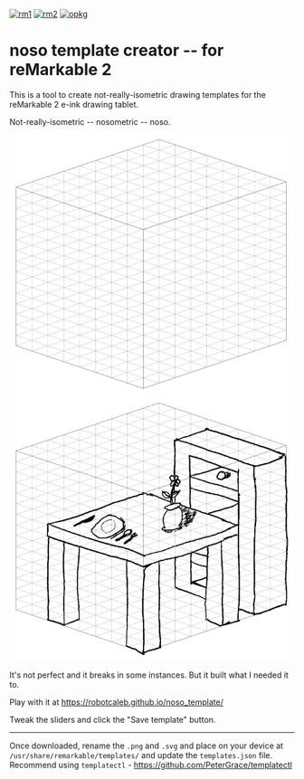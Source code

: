 [![rm1](https://img.shields.io/badge/rM1-supported-green)](https://remarkable.com/store/remarkable)
[![rm2](https://img.shields.io/badge/rM2-supported-green)](https://remarkable.com/store/remarkable-2)
[![opkg](https://img.shields.io/badge/OPKG-template--noso--grid-blue)](https://toltec-dev.org/)

# noso template creator -- for reMarkable 2

This is a tool to create not-really-isometric drawing templates for the reMarkable 2 e-ink drawing tablet.

Not-really-isometric -- nosometric -- noso.

![Blank canvas](images/blank.png)
![Real art](images/realart.png)

It's not perfect and it breaks in some instances. But it built what I needed it to.

Play with it at https://robotcaleb.github.io/noso_template/

Tweak the sliders and click the "Save template" button.

---

Once downloaded, rename the `.png` and `.svg` and place on your device at `/usr/share/remarkable/templates/` and update the `templates.json` file. Recommend using `templatectl` - https://github.com/PeterGrace/templatectl
